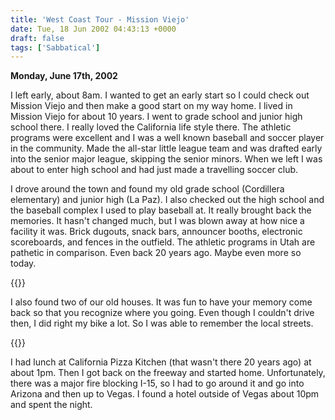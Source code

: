 ```yaml
---
title: 'West Coast Tour - Mission Viejo'
date: Tue, 18 Jun 2002 04:43:13 +0000
draft: false
tags: ['Sabbatical']
---
```


**Monday, June 17th, 2002** 

I left early, about 8am. I wanted to get an early start so I could check out Mission Viejo and then make a good start on my way home. I lived in Mission Viejo for about 10 years. I went to grade school and junior high school there. I really loved the California life style there. The athletic programs were excellent and I was a well known baseball and soccer player in the community. Made the all-star little league team and was drafted early into the senior major league, skipping the senior minors. When we left I was about to enter high school and had just made a travelling soccer club. 

I drove around the town and found my old grade school (Cordillera elementary) and junior high (La Paz). I also checked out the high school and the baseball complex I used to play baseball at. It really brought back the memories. It hasn't changed much, but I was blown away at how nice a facility it was. Brick dugouts, snack bars, announcer booths, electronic scoreboards, and fences in the outfield. The athletic programs in Utah are pathetic in comparison. Even back 20 years ago. Maybe even more so today. 

{{<img-center src="/images/Little_League_Field.jpg">}}

I also found two of our old houses. It was fun to have your memory come back so that you recognize where you going. Even though I couldn't drive then, I did right my bike a lot. So I was able to remember the local streets. 

{{<img-center src="/images/23772_Coronel.jpg">}}

I had lunch at California Pizza Kitchen (that wasn't there 20 years ago) at about 1pm. Then I got back on the freeway and started home. Unfortunately, there was a major fire blocking I-15, so I had to go around it and go into Arizona and then up to Vegas. I found a hotel outside of Vegas about 10pm and spent the night.
